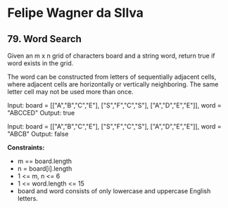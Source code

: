 # Felipe Wagner da SIlva

## 79. Word Search

Given an m x n grid of characters board and a string word, return true if word exists in the grid.

The word can be constructed from letters of sequentially adjacent cells, where adjacent cells are horizontally or vertically neighboring. The same letter cell may not be used more than once.

Input: 
    board = [["A","B","C","E"],
             ["S","F","C","S"],
             ["A","D","E","E"]], 
    word = "ABCCED"
Output: true

Input: 
    board = [["A","B","C","E"],
             ["S","F","C","S"],
             ["A","D","E","E"]], 
    word = "ABCB"
Output: false

**Constraints:**
- m == board.length
- n = board[i].length
- 1 <= m, n <= 6
- 1 <= word.length <= 15
- board and word consists of only lowercase and uppercase English letters.
